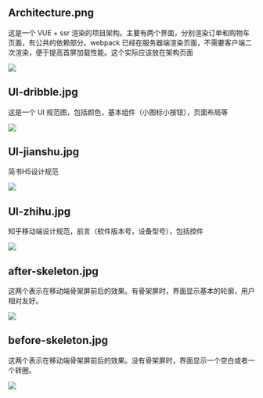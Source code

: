 ## Architecture.png

这是一个 VUE + ssr 渲染的项目架构。主要有两个界面，分别渲染订单和购物车页面，有公共的依赖部分。webpack 已经在服务器端渲染页面，不需要客户端二次渲染，便于提高首屏加载性能。这个实际应该放在架构页面

![](https://michael18811380328.github.io/images/UI/Architecture.png)

## UI-dribble.jpg

这是一个 UI 规范图，包括颜色，基本组件（小图标小按钮），页面布局等

![](https://michael18811380328.github.io/images/UI/UI-dribble.jpg)

## UI-jianshu.jpg

简书H5设计规范

![](https://michael18811380328.github.io/images/UI/UI-jianshu.jpg)

## UI-zhihu.jpg

知乎移动端设计规范，前言（软件版本号，设备型号），包括控件

![](https://michael18811380328.github.io/images/UI/UI-zhihu.jpg)

## after-skeleton.jpg

这两个表示在移动端骨架屏前后的效果。有骨架屏时，界面显示基本的轮廓，用户相对友好。

![](https://michael18811380328.github.io/images/UI/after-skeleton.jpg)

## before-skeleton.jpg

这两个表示在移动端骨架屏前后的效果。没有骨架屏时，界面显示一个空白或者一个转圈。

![](https://michael18811380328.github.io/images/UI/before-skeleton.jpg)

